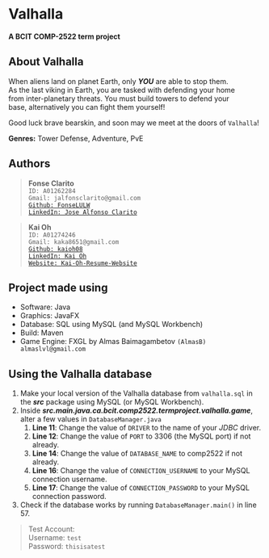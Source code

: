 # Valhalla
**A BCIT COMP-2522 term project**

## About Valhalla
When aliens land on planet Earth, only _**YOU**_ are able to stop them.  
As the last viking in Earth, you are tasked with defending your home  
from inter-planetary threats. You must build towers to defend your  
base, alternatively you can fight them yourself!

Good luck brave bearskin, and soon may we meet at the doors of ```Valhalla```!

**Genres:** Tower Defense, Adventure, PvE
## Authors
>**Fonse Clarito**  
```ID: A01262284```  
```Gmail: jalfonsclarito@gmail.com```  
[```Github: FonseLULW```](https://github.com/FonseLULW)  
[```LinkedIn: Jose Alfonso Clarito```](https://www.linkedin.com/in/jaclarito)

>**Kai Oh**  
```ID: A01274246```  
```Gmail: kaka8651@gmail.com```  
[```Github: kaioh08```](https://github.com/kaioh08)  
[```LinkedIn: Kai Oh```](https://www.linkedin.com/in/kaioh08)  
[```Website: Kai-Oh-Resume-Website```](https://kai-oh-resume-website.netlify.app/)

## Project made using
* Software: Java
* Graphics: JavaFX
* Database: SQL using MySQL (and MySQL Workbench)
* Build: Maven
* Game Engine: FXGL by Almas Baimagambetov ```(AlmasB) almaslvl@gmail.com```

## Using the Valhalla database
1. Make your local version of the Valhalla database from `valhalla.sql` in the _**src**_ package using MySQL 
(or MySQL Workbench).
2. Inside _**src.main.java.ca.bcit.comp2522.termproject.valhalla.game**_, alter a few values in `DatabaseManager.java`
   1. **Line 11**: Change the value of `DRIVER` to the name of your _JDBC_ driver.
   2. **Line 12**: Change the value of `PORT` to 3306 (the MySQL port) if not already.
   3. **Line 14**: Change the value of `DATABASE_NAME` to comp2522 if not already.
   4. **Line 16**: Change the value of `CONNECTION_USERNAME` to your MySQL connection username.
   5. **Line 17**: Change the value of `CONNECTION_PASSWORD` to your MySQL connection password.
3. Check if the database works by running `DatabaseManager.main()` in line 57.
> Test Account:  
> Username: `test`  
> Password: `thisisatest`

